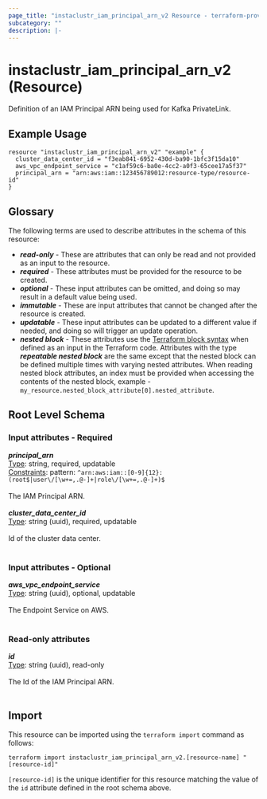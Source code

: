 ```yaml
---
page_title: "instaclustr_iam_principal_arn_v2 Resource - terraform-provider-instaclustr"
subcategory: ""
description: |-
---
```


# instaclustr_iam_principal_arn_v2 (Resource)
Definition of an IAM Principal ARN being used for Kafka PrivateLink.
## Example Usage
```
resource "instaclustr_iam_principal_arn_v2" "example" {
  cluster_data_center_id = "f3eab841-6952-430d-ba90-1bfc3f15da10"
  aws_vpc_endpoint_service = "c1af59c6-ba0e-4cc2-a0f3-65cee17a5f37"
  principal_arn = "arn:aws:iam::123456789012:resource-type/resource-id"
}
```
## Glossary
The following terms are used to describe attributes in the schema of this resource:
- **_read-only_** - These are attributes that can only be read and not provided as an input to the resource.
- **_required_** - These attributes must be provided for the resource to be created.
- **_optional_** - These input attributes can be omitted, and doing so may result in a default value being used.
- **_immutable_** - These are input attributes that cannot be changed after the resource is created.
- **_updatable_** - These input attributes can be updated to a different value if needed, and doing so will trigger an update operation.
- **_nested block_** - These attributes use the [Terraform block syntax](https://www.terraform.io/language/attr-as-blocks) when defined as an input in the Terraform code. Attributes with the type **_repeatable nested block_** are the same except that the nested block can be defined multiple times with varying nested attributes. When reading nested block attributes, an index must be provided when accessing the contents of the nested block, example - `my_resource.nested_block_attribute[0].nested_attribute`.
## Root Level Schema
### Input attributes - Required
*___principal_arn___*<br>
<ins>Type</ins>: string, required, updatable<br>
<ins>Constraints</ins>: pattern: `^arn:aws:iam::[0-9]{12}:(root$|user\/[\w+=,.@-]+|role\/[\w+=,.@-]+)$`<br><br>The IAM Principal ARN.<br><br>
*___cluster_data_center_id___*<br>
<ins>Type</ins>: string (uuid), required, updatable<br>
<br>Id of the cluster data center.<br><br>
### Input attributes - Optional
*___aws_vpc_endpoint_service___*<br>
<ins>Type</ins>: string (uuid), optional, updatable<br>
<br>The Endpoint Service on AWS.<br><br>
### Read-only attributes
*___id___*<br>
<ins>Type</ins>: string (uuid), read-only<br>
<br>The Id of the IAM Principal ARN.<br><br>
## Import
This resource can be imported using the `terraform import` command as follows:
```
terraform import instaclustr_iam_principal_arn_v2.[resource-name] "[resource-id]"
```
`[resource-id]` is the unique identifier for this resource matching the value of the `id` attribute defined in the root schema above.
